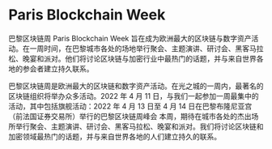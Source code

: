 # Paris Blockchain Week

巴黎区块链周 Paris Blockchain Week 旨在成为欧洲最大的区块链与数字资产活动。在一周时间，在巴黎城市各处的场地举行聚会、主题演讲、研讨会、黑客马拉松、晚宴和派对。他们将讨论区块链与加密行业中最热门的话题，并与来自世界各地的参会者建立持久联系。

巴黎区块链周是欧洲最大的区块链和数字资产活动。在光之城的一周内，最著名的区块链组织将举办众多活动。2022 年 4 月 11 日，与我们一起参加一周最集中的活动，其中包括旗舰活动：2022 年 4 月 13 日至 4 月 14 日在巴黎布隆尼亚宫（前法国证券交易所）举行的巴黎区块链周峰会‍ 本周，期待在城市各处的杰出场所举行聚会、主题演讲、研讨会、黑客马拉松、晚宴和派对。我们将讨论区块链和加密领域最热门的话题，并与来自世界各地的人们建立持久的联系。

